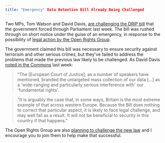 ```yaml
---
title: "Emergency" Data Retention Bill Already Being Challenged
---
```


Two MPs, Tom Watson and David Davis, [are challenging the DRIP
bill](http://www.theguardian.com/world/2014/jul/22/drip-surveillance-law-legal-challenge-civil-liberties-campaigners)
that the government forced through Parliament last week. The bill was rushed
through on short notice under the guise of an emergency, in response to the
possibility of [legal action by the Open Rights
Group](https://www.openrightsgroup.org/campaigns/tell-your-isp-to-stop-retaining-your-data).

<!-- PELICAN_END_SUMMARY -->

The government claimed this bill was necessary to ensure security against
terrorism and other serious crimes, but they've failed to address the problems
that made the previous law likely to be challenged. As David Davis [noted in the
Commons](http://www.theyworkforyou.com/debates/?id=2014-07-15a.704.0#g729.0)
last week:

> "The [European Court of Justice], as a number of speakers have mentioned,
> branded the untargeted mass collection of our data […] as a 'wide-ranging and
> particularly serious interference with' our 'fundamental rights'.

> "It is arguably the case that, in some ways, Britain is the most extreme
> example of that across western Europe. Because the Bill does nothing to
> correct that particular aspect, it is likely to face legal challenge, and may
> well fail as a result. It will not be beneficial to security in this country
> if that happens."

The Open Rights Group are also [planning to challenge the new
law](https://www.openrightsgroup.org/blog/2014/dear-theresa-see-you-in-court)
and I encourage you to join them to help make that successful.
